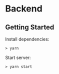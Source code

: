 # Backend

## Getting Started
Install dependencies:
```
> yarn
```
Start server:
```
> yarn start
```

